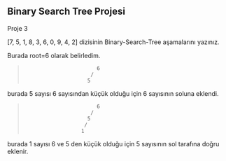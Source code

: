 ## Binary Search Tree Projesi

Proje 3

[7, 5, 1, 8, 3, 6, 0, 9, 4, 2] dizisinin Binary-Search-Tree aşamalarını yazınız.

Burada root=6 olarak belirledim.

>                            6
>                          /   
>                         5     
burada 5 sayısı 6 sayısından küçük olduğu için 6 sayısının soluna eklendi.

>                            6
>                          /   
>                         5     
>                        /
>                       1
burada 1 sayısı 6 ve 5 den küçük olduğu için 5 sayısının sol tarafına doğru eklenir.